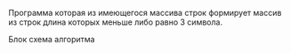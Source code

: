 Программа которая из имеющегося массива строк формирует массив из строк длина
которых меньше либо равно 3 символа.

Блок схема алгоритма 

